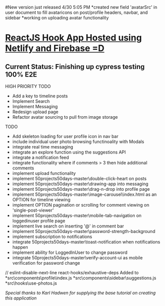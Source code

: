 #New version just released 4/30 5:05 PM 
*created new field 'avatarSrc' in user document to fill avataricons on post/profile headers, navbar, and sidebar
*working on uploading avatar functionality

# [ReactJS Hook App Hosted using Netlify and Firebase =D](https://suspicious-kepler-ab3169.netlify.app)

## Current Status: Finishing up cypress testing 100% E2E

    
HIGH PRIORITY TODO
* Add a key to timeline posts
* Implement Search
* Implement Messaging
* Redesign upload page
* Refactor avatar sourcing to pull from image storage

TODO
* Add skeleton loading for user profile icon in nav bar
* include individual user photo browsing functinoality with Modals
* integrate real time messaging
* integrate an explore function using the suggestions API
* integrate a notification feed 
* integrate functionality where if comments > 3 then hide additional comments
* implement upload functionality
* implement 50projects50days-master\double-click-heart on posts
* implement 50projects50days-master\drawing-app into messaging
* implement 50projects50days-master\drag-n-drop into profile page
* implement 50projects50days-master\image-carousel\index.html as an OPTION for timeline viewing
* implement OPTION pagination or scrolling for comment viewing on 'single-post-viewer'
* implement 50projects50days-master\mobile-tab-navigation on loggedinuser profile page
* implement live search on inserting '@' in comment bar 
* implement 50projects50days-master\password-strength-background
* implement subscription to notifications
* integrate 50projects50days-master\toast-notification when notifications happen
* implement ability for LoggedInUser to change password
* integrate 50projects50days-master\verify-account-ui as mobile verification for password change



// eslint-disable-next-line react-hooks/exhaustive-deps
  Added to
    *src\components\profile\index.js
    *src\components\sidebar\suggestions.js
    *src\hooks\use-photos.js
    


*Special thanks to Karl Hadwen for supplying the base tutorial on creating this application*


